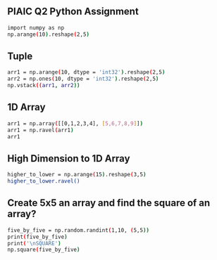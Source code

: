 
## PIAIC Q2 Python Assignment

```bash
import numpy as np
np.arange(10).reshape(2,5)
```



## Tuple
```bash
arr1 = np.arange(10, dtype = 'int32').reshape(2,5)
arr2 = np.ones(10, dtype = 'int32').reshape(2,5)
np.vstack((arr1, arr2))
```

## 1D Array
```bash
arr1 = np.array([[0,1,2,3,4], [5,6,7,8,9]])
arr1 = np.ravel(arr1)
arr1
```


## High Dimension to 1D Array
```bash
higher_to_lower = np.arange(15).reshape(3,5)
higher_to_lower.ravel()
```
## Create 5x5 an array and find the square of an array?
```bash
five_by_five = np.random.randint(1,10, (5,5))
print(five_by_five)
print('\nSQUARE')
np.square(five_by_five)
```

